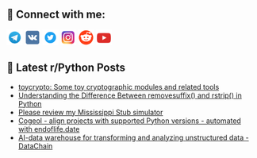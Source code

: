 ## 🔎 Connect with me:
[<img src="https://github.com/bullbesh/bullbesh/blob/main/images/Telegram.png" width="32" height="32" />](https://t.me/bullbesh)
[<img src="https://github.com/bullbesh/bullbesh/blob/main/images/VK.png" width="32" height="32" />](https://vk.com/bullbesh)
[<img src="https://github.com/bullbesh/bullbesh/blob/main/images/Twitter.png" width="32" height="32" />](https://twitter.com/bullbesh1)
[<img src="https://github.com/bullbesh/bullbesh/blob/main/images/Instagram.png" width="32" height="32" />](https://www.instagram.com/bullbesh)
[<img src="https://github.com/bullbesh/bullbesh/blob/main/images/Reddit.png" width="32" height="32" />](https://www.reddit.com/user/bullbesh)
[<img src="https://github.com/bullbesh/bullbesh/blob/main/images/YouTube.png" width="32" height="32" />](https://www.youtube.com/channel/UCtfjRs6uzgq5mfm8S06WTcg)

## 📕 Latest r/Python Posts
<!-- BLOG-POST-LIST:START -->
- [toycrypto: Some toy cryptographic modules and related tools](https://www.reddit.com/r/Python/comments/1loighk/toycrypto_some_toy_cryptographic_modules_and/)
- [Understanding the Difference Between removesuffix&lpar;&rpar; and rstrip&lpar;&rpar; in Python](https://www.reddit.com/r/Python/comments/1log89x/understanding_the_difference_between_removesuffix/)
- [Please review my Mississippi Stub simulator](https://www.reddit.com/r/Python/comments/1loddz5/please_review_my_mississippi_stub_simulator/)
- [Cogeol - align projects with supported Python versions - automated with endoflife.date](https://www.reddit.com/r/Python/comments/1lobsxz/cogeol_align_projects_with_supported_python/)
- [AI-data warehouse for transforming and analyzing unstructured data - DataChain](https://www.reddit.com/r/Python/comments/1lobcks/aidata_warehouse_for_transforming_and_analyzing/)
<!-- BLOG-POST-LIST:END -->
